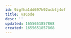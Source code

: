 ```yaml
---
id: 9zgfha1dd697k92ucbtj4of
title: vsCode
desc: ''
updated: 1655651857868
created: 1655651857868
---
```


